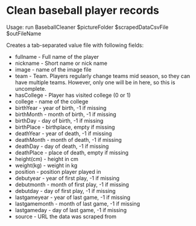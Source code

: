 # Clean baseball player records

Usage: run BaseballCleaner $pictureFolder $scrapedDataCsvFile $outFileName

Creates a tab-separated value file with following fields:

* fullname - Full name of the player
* nickname - Short name or nick name
* image - name of the image file
* team - Team. Players regularly change teams mid season, so they can have multiple teams. However, only one will be in here, so this is uncomplete.
* hasCollege - Player has visited college (0 or 1)
* college - name of the college
* birthYear - year of birth, -1 if missing
* birthMonth - month of birth, -1 if missing
* birthDay - day of birth, -1 if missing
* birthPlace - birthplace, empty if missing
* deathYear - year of death, -1 if missing
* deathMonth - month of death, -1 if missing
* deathDay - day of death, -1 if missing
* deathPlace - place of death, empty if missing
* height(cm) - height in cm
* weight(kg) - weight in kg
* position - position player played in
* debutyear - year of first play, -1 if missing
* debutmonth - month of first play, -1 if missing
* debutday - day of first play, -1 if missing
* lastgameyear - year of last game, -1 if missing
* lastgamemonth - month of last game, -1 if missing
* lastgameday - day of last game, -1 if missing
* source - URL the data was scraped from
